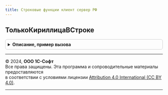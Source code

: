 ```yaml
---
title: Строковые функции клиент сервер РФ
---
```



## ТолькоКириллицаВСтроке
<details style="margin: 1em 0; padding: 0.5em; border: 1px solid #ccc; border-radius: 6px;">

<summary style="font-weight: bold; cursor: pointer;">Описание, пример вызова</summary>

```bsl

// Проверяет, содержит ли строка только символы кириллического алфавита.
//
// Параметры:
//  СтрокаПроверки - Строка - проверяемая строка.
//  УчитыватьРазделителиСлов - Булево - учитывать ли разделители слов или они являются исключением.
//  ДопустимыеСимволы - Строка - дополнительные разрешенные символы, кроме кириллицы.
//
// Возвращаемое значение:
//  Булево - Истина, если строка содержит только кириллические (или допустимые) символы или пустая;
//           Ложь, если строка содержит иные символы.
//
Функция ТолькоКириллицаВСтроке(Знач СтрокаПроверки, Знач УчитыватьРазделителиСлов = Истина, ДопустимыеСимволы = "") Экспорт
```

Пример вызова
```bsl
Результат = СтроковыеФункцииКлиентСерверРФ.ТолькоКириллицаВСтроке(СтрокаПроверки, УчитыватьРазделителиСлов, ДопустимыеСимволы);
```
</details>

---

© 2024, **ООО 1С-Софт**  
Все права защищены. Эта программа и сопроводительные материалы предоставляются  
в соответствии с условиями лицензии [Attribution 4.0 International (CC BY 4.0)](https://creativecommons.org/licenses/by/4.0/legalcode).

---
